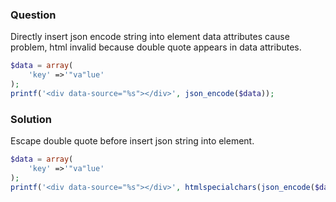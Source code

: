 ### Question

Directly insert json encode string into element data attributes cause problem,
html invalid because double quote appears in data attributes.

```php
$data = array(
    'key' =>'"va"lue'
);
printf('<div data-source="%s"></div>', json_encode($data));
```

### Solution

Escape double quote before insert json string into element.

```php
$data = array(
    'key' =>'"va"lue'
);
printf('<div data-source="%s"></div>', htmlspecialchars(json_encode($data)));
```
